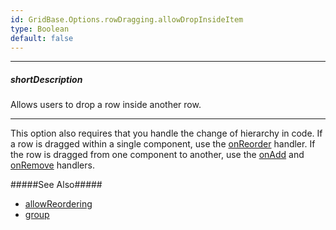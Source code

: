 ```yaml
---
id: GridBase.Options.rowDragging.allowDropInsideItem
type: Boolean
default: false
---
```

---
##### shortDescription
Allows users to drop a row inside another row.

---
This option also requires that you handle the change of hierarchy in code. If a row is dragged within a single component, use the [onReorder](/api-reference/10%20UI%20Components/GridBase/1%20Configuration/rowDragging/onReorder.md '{basewidgetpath}/Configuration/rowDragging/#onReorder') handler. If the row is dragged from one component to another, use the [onAdd](/api-reference/10%20UI%20Components/GridBase/1%20Configuration/rowDragging/onAdd.md '{basewidgetpath}/Configuration/rowDragging/#onAdd') and [onRemove](/api-reference/10%20UI%20Components/GridBase/1%20Configuration/rowDragging/onRemove.md '{basewidgetpath}/Configuration/rowDragging/#onRemove') handlers.

#####See Also#####
- [allowReordering](/api-reference/10%20UI%20Components/GridBase/1%20Configuration/rowDragging/allowReordering.md '{basewidgetpath}/Configuration/rowDragging/#allowReordering') 
- [group](/api-reference/10%20UI%20Components/GridBase/1%20Configuration/rowDragging/group.md '{basewidgetpath}/Configuration/rowDragging/#group')